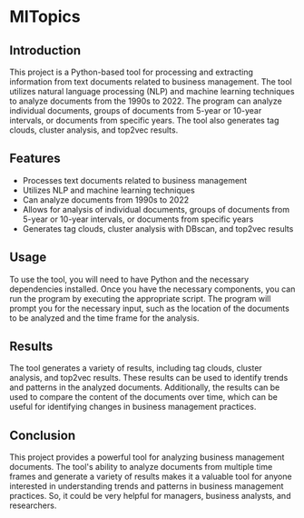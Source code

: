 # MITopics

## Introduction
This project is a Python-based tool for processing and extracting information from text documents related to business management. The tool utilizes natural language processing (NLP) and machine learning techniques to analyze documents from the 1990s to 2022. The program can analyze individual documents, groups of documents from 5-year or 10-year intervals, or documents from specific years. The tool also generates tag clouds, cluster analysis, and top2vec results.

## Features
- Processes text documents related to business management
- Utilizes NLP and machine learning techniques
- Can analyze documents from 1990s to 2022
- Allows for analysis of individual documents, groups of documents from 5-year or 10-year intervals, or documents from specific years
- Generates tag clouds, cluster analysis with DBscan, and top2vec results

## Usage
To use the tool, you will need to have Python and the necessary dependencies installed. Once you have the necessary components, you can run the program by executing the appropriate script. The program will prompt you for the necessary input, such as the location of the documents to be analyzed and the time frame for the analysis.

## Results
The tool generates a variety of results, including tag clouds, cluster analysis, and top2vec results. These results can be used to identify trends and patterns in the analyzed documents. Additionally, the results can be used to compare the content of the documents over time, which can be useful for identifying changes in business management practices.

## Conclusion
This project provides a powerful tool for analyzing business management documents. The tool's ability to analyze documents from multiple time frames and generate a variety of results makes it a valuable tool for anyone interested in understanding trends and patterns in business management practices. So, it could be very helpful for managers, business analysts, and researchers.
